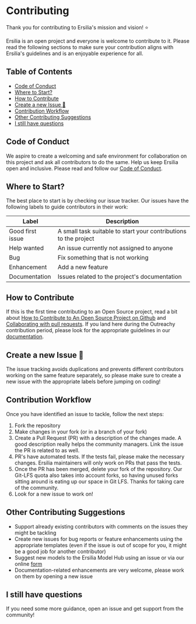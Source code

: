 # Contributing

Thank you for contributing to Ersilia's mission and vision! ⭐

Ersilia is an open project and everyone is welcome to contribute to it. Please read the following sections to make sure your contribution aligns with Ersilia's guidelines and is an enjoyable experience for all.

## Table of Contents

- [Code of Conduct](#code-of-conduct)
- [Where to Start?](#where-to-start)
- [How to Contribute](#how-to-contribute)
- [Create a new Issue 🚀](#create-a-new-issue-)
- [Contribution Workflow](#contribution-workflow)
- [Other Contributing Suggestions](#other-contributing-suggestions)
- [I still have questions](#i-still-have-questions)

## Code of Conduct

We aspire to create a welcoming and safe environment for collaboration on this project and ask all contributors to do the same. Help us keep Ersilia open and inclusive. Please read and follow our [Code of Conduct](https://github.com/ersilia-os/ersilia/blob/master/CODE_OF_CONDUCT.md).

## Where to Start?

The best place to start is by checking our issue tracker. Our issues have the following labels to guide contributors in their work:

| Label            | Description                                                     |
|------------------|-----------------------------------------------------------------|
| Good first issue | A small task suitable to start your contributions to the project|
| Help wanted      | An issue currently not assigned to anyone                       |
| Bug              | Fix something that is not working                               |
| Enhancement      | Add a new feature                                               |
| Documentation    | Issues related to the project's documentation                   |

## How to Contribute

If this is the first time contributing to an Open Source project, read a bit about [How to Contribute to An Open Source Project on Github](https://app.egghead.io/playlists/how-to-contribute-to-an-open-source-project-on-github) and [Collaborating with pull requests](https://docs.github.com/en/pull-requests/collaborating-with-pull-requests). If you land here during the Outreachy contribution period, please look for the appropriate guidelines in our [documentation](https://ersilia.gitbook.io/ersilia-book/contributors/internships).

## Create a new Issue 🚀

The issue tracking avoids duplications and prevents different contributors working on the same feature separately, so please make sure to create a new issue with the appropriate labels before jumping on coding!

## Contribution Workflow

Once you have identified an issue to tackle, follow the next steps:

1. Fork the repository
2. Make changes in your fork (or in a branch of your fork)
3. Create a Pull Request (PR) with a description of the changes made. A good description really helps the community managers. Link the issue the PR is related to as well.
4. PR's have automated tests. If the tests fail, please make the necessary changes. Ersilia maintainers will only work on PRs that pass the tests.
5. Once the PR has been merged, delete your fork of the repository. Our Git-LFS quota also takes into account forks, so having unused forks sitting around is eating up our space in Git LFS. Thanks for taking care of the community.
6. Look for a new issue to work on!

## Other Contributing Suggestions

* Support already existing contributors with comments on the issues they might be tackling
* Create new issues for bug reports or feature enhancements using the appropriate templates (even if the issue is out of scope for you, it might be a good job for another contributor)
* Suggest new models to the Ersilia Model Hub using an issue or via our online [form](https://airtable.com/shrmEcwwxpb21TEVw)
* Documentation-related enhancements are very welcome, please work on them by opening a new issue

## I still have questions

If you need some more guidance, open an issue and get support from the community!
